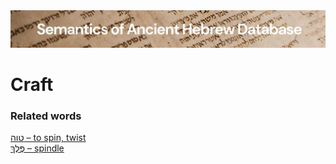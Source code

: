 <html><body><img id="banner" src="../../images/banners/banner.png" alt="banner" /></body></html>

# **Craft**


### Related words
[טוה – to spin, twist](../words/to_spin,_twist.md)<br>[פֶּלֶךְ – spindle](../words/spindle.md)<br>